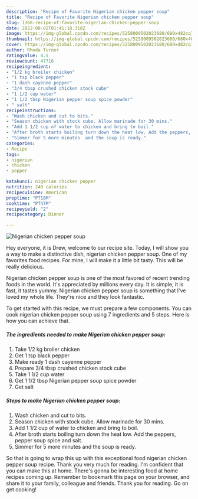 ```yaml
---
description: "Recipe of Favorite Nigerian chicken pepper soup"
title: "Recipe of Favorite Nigerian chicken pepper soup"
slug: 1368-recipe-of-favorite-nigerian-chicken-pepper-soup
date: 2022-08-02T01:41:18.318Z
image: https://img-global.cpcdn.com/recipes/5258009502023680/680x482cq70/nigerian-chicken-pepper-soup-recipe-main-photo.jpg
thumbnail: https://img-global.cpcdn.com/recipes/5258009502023680/680x482cq70/nigerian-chicken-pepper-soup-recipe-main-photo.jpg
cover: https://img-global.cpcdn.com/recipes/5258009502023680/680x482cq70/nigerian-chicken-pepper-soup-recipe-main-photo.jpg
author: Rhoda Turner
ratingvalue: 4.5
reviewcount: 47716
recipeingredient:
- "1/2 kg broiler chicken"
- "1 tsp black pepper"
- "1 dash cayenne pepper"
- "3/4 tbsp crushed chicken stock cube"
- "1 1/2 cup water"
- "1 1/2 tbsp Nigerian pepper soup spice powder"
- " salt"
recipeinstructions:
- "Wash chicken and cut to bits."
- "Season chicken with stock cube. Allow marinade for 30 mins."
- "Add 1 1/2 cup of water to chicken and bring to boil."
- "After broth starts boiling turn down the heat low. Add the peppers, pepper soup spice and salt."
- "Simmer for 5 more minutes  and the soup is ready."
categories:
- Recipe
tags:
- nigerian
- chicken
- pepper

katakunci: nigerian chicken pepper 
nutrition: 240 calories
recipecuisine: American
preptime: "PT18M"
cooktime: "PT47M"
recipeyield: "2"
recipecategory: Dinner

---
```



![Nigerian chicken pepper soup](https://img-global.cpcdn.com/recipes/5258009502023680/680x482cq70/nigerian-chicken-pepper-soup-recipe-main-photo.jpg)

Hey everyone, it is Drew, welcome to our recipe site. Today, I will show you a way to make a distinctive dish, nigerian chicken pepper soup. One of my favorites food recipes. For mine, I will make it a little bit tasty. This will be really delicious.



Nigerian chicken pepper soup is one of the most favored of recent trending foods in the world. It's appreciated by millions every day. It is simple, it is fast, it tastes yummy. Nigerian chicken pepper soup is something that I've loved my whole life. They're nice and they look fantastic.


To get started with this recipe, we must prepare a few components. You can cook nigerian chicken pepper soup using 7 ingredients and 5 steps. Here is how you can achieve that.

<!--inarticleads1-->

##### The ingredients needed to make Nigerian chicken pepper soup:

1. Take 1/2 kg broiler chicken
1. Get 1 tsp black pepper
1. Make ready 1 dash cayenne pepper
1. Prepare 3/4 tbsp crushed chicken stock cube
1. Take 1 1/2 cup water
1. Get 1 1/2 tbsp Nigerian pepper soup spice powder
1. Get  salt




<!--inarticleads2-->

##### Steps to make Nigerian chicken pepper soup:

1. Wash chicken and cut to bits.
1. Season chicken with stock cube. Allow marinade for 30 mins.
1. Add 1 1/2 cup of water to chicken and bring to boil.
1. After broth starts boiling turn down the heat low. Add the peppers, pepper soup spice and salt.
1. Simmer for 5 more minutes  and the soup is ready.




So that is going to wrap this up with this exceptional food nigerian chicken pepper soup recipe. Thank you very much for reading. I'm confident that you can make this at home. There's gonna be interesting food at home recipes coming up. Remember to bookmark this page on your browser, and share it to your family, colleague and friends. Thank you for reading. Go on get cooking!
